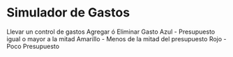 # Simulador de Gastos
Llevar un control de gastos
Agregar ó Eliminar Gasto
Azul - Presupuesto igual o mayor a la mitad
Amarillo - Menos de la mitad del presupuesto
Rojo - Poco Presupuesto